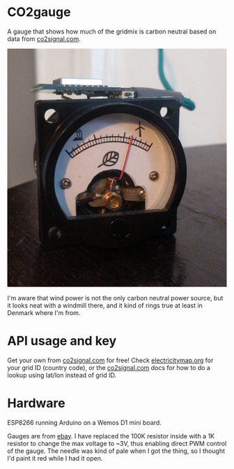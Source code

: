 # CO2gauge
A gauge that shows how much of the gridmix is carbon neutral based on data from [co2signal.com](https://co2signal.com).

![Image of the thing](https://raw.githubusercontent.com/robotto/CO2gauge/master/CO2gauge.jpg?s=200)

I'm aware that wind power is not the only carbon neutral power source, but it looks neat with a windmill there, and it kind of rings true at least in Denmark where I'm from. 

# API usage and key
Get your own from [co2signal.com](https://www.co2signal.com/) for free! Check  [electricitymap.org](https://www.electricitymap.org/) for your grid ID (country code), or the [co2signal.com](https://www.co2signal.com/) docs for how to do a lookup using lat/lon instead of grid ID.

# Hardware
ESP8266 running Arduino on a Wemos D1 mini board.

Gauges are from [ebay](https://www.ebay.com/itm/Black-Voltmeter-SO-45-AC-0-300V-Round-Analog-Dial-Panel-Meter-Voltmeter-Gauge/312322530464). I have replaced the 100K resistor inside with a 1K resistor to change the max voltage to ~3V, thus enabling direct PWM control of the gauge.
The needle was kind of pale when I got the thing, so I thought I'd paint it red while I had it open. 
